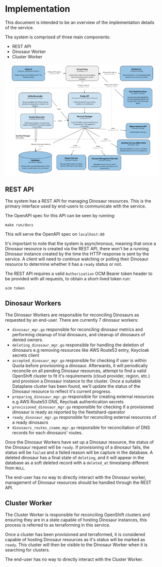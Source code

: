 # Implementation

This document is intended to be an overview of the implementation details of the service.

The system is comprised of three main components:

- REST API
- Dinosaur Worker
- Cluster Worker

![Component Architecture Diagram](images/fleet-manager-component-architecture.png)

## REST API

The system has a REST API for managing Dinosaur resources. This is the primary interface used by
end-users to communicate with the service.

The OpenAPI spec for this API can be seen by running:

```
make run/docs
```

This will serve the OpenAPI spec on `localhost:80`

It's important to note that the system is asynchronous, meaning that once a Dinosaur resource is
created via the REST API, there won't be a running Dinosaur instance created by the time the HTTP
response is sent by the service. A client will need to continue watching or polling their Dinosaur
resource to determine whether it has a `ready` status or not.

The REST API requires a valid `Authorization` OCM Bearer token header to be provided with all
requests, to obtain a short-lived token run:

```
ocm token
```

## Dinosaur Workers

The Dinosaur Workers are responsible for reconciling Dinosaurs as requested by an end-user. 
There are currently 7 dinosaur workers:
- `dinosaur_mgr.go` responsible for reconciling dinosaur metrics and performing cleanup of trial dinosaurs, and cleanup of dinosaurs of denied owners. 
- `deleting_dinosaur_mgr.go` responsible for handling the deletion of dinosaurs e.g removing resources like AWS Route53 entry, Keycloak secrets client
- `accepted_dinosaur_mgr.go` responsible for checking if user is within Quota before provisioning a dinosaur. Afterwards, it will periodically reconcile on all pending Dinosaur resources, attempt to find a valid OpenShift cluster to fit it's requirements (cloud provider, region, etc.) and provision a Dinosaur instance to the cluster. Once a suitable Dataplane cluster has been found, we'll update the status of the Dinosaur resource to reflect it's current progress. 
- `preparing_dinosaur_mgr.go` responsible for creating external resources e.g AWS Route53 DNS, Keycloak authentication secrets 
- `provisioned_dinosaur_mgr.go` responsible for checking if a provisioned dinosaur is ready as reported by the fleetshard-operator
- `ready_dinosaur_mgr.go` responsible for reconciling external resources of a ready dinosaurs
- `dinosaurs_routes_cname_mgr.go` responsible for reconciliation of DNS records for each dinosaurs' routes.

Once the Dinosaur Workers have set up a Dinosaur resource, the status of the Dinosaur request will be `ready`.
If provisioning of a dinosaur fails, the status will be `failed` and a failed reason will be capture in the database. 
A deleted dinosaur has a final state of `deleting`, and it will appear in the database as a soft deleted record with a `deleted_at` timestamp different from `NULL`. 

The end-user has no way to directly interact with the Dinosaur worker, management of Dinosaur resources should be handled through the REST API.
## Cluster Worker

The Cluster Worker is responsible for reconciling OpenShift clusters and ensuring they are in a
state capable of hosting Dinosaur instances, this process is referred to as terraforming in this
service.

Once a cluster has been provisioned and terraformed, it is considered capable of hosting Dinosaur
resources as it's status will be marked as `ready`. This cluster will then be visible to the Dinosaur
Worker when it is searching for clusters.

The end-user has no way to directly interact with the Cluster Worker.
